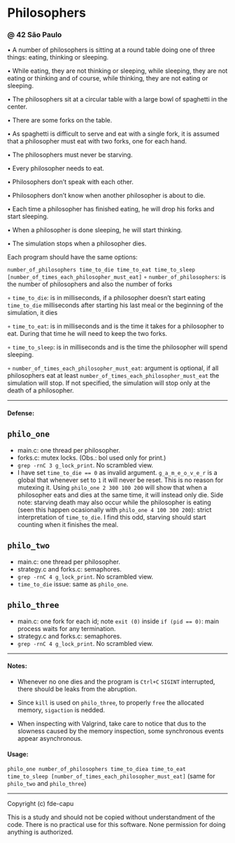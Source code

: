 # Philosophers
### @ 42 São Paulo

• A number of philosophers is sitting at a round table doing one of three things:
eating, thinking or sleeping.

• While eating, they are not thinking or sleeping, while sleeping, they are not eating
or thinking and of course, while thinking, they are not eating or sleeping.

• The philosophers sit at a circular table with a large bowl of spaghetti in the center.

• There are some forks on the table.

• As spaghetti is difficult to serve and eat with a single fork, it is assumed that a
philosopher must eat with two forks, one for each hand.

• The philosophers must never be starving.

• Every philosopher needs to eat.

• Philosophers don’t speak with each other.

• Philosophers don’t know when another philosopher is about to die.

• Each time a philosopher has finished eating, he will drop his forks and start sleeping.

• When a philosopher is done sleeping, he will start thinking.

• The simulation stops when a philosopher dies.

Each program should have the same options:

`number_of_philosophers time_to_die time_to_eat time_to_sleep [number_of_times_each_philosopher_must_eat]`
◦ `number_of_philosophers`: is the number of philosophers and also the number
of forks

◦ `time_to_die`: is in milliseconds, if a philosopher doesn’t start eating `time_to_die`
milliseconds after starting his last meal or the beginning of the simulation, it
dies

◦ `time_to_eat`: is in milliseconds and is the time it takes for a philosopher to
eat. During that time he will need to keep the two forks.

◦ `time_to_sleep`: is in milliseconds and is the time the philosopher will spend
sleeping.

◦ `number_of_times_each_philosopher_must_eat`: argument is optional, if all
philosophers eat at least `number_of_times_each_philosopher_must_eat` the
simulation will stop. If not specified, the simulation will stop only at the death
of a philosopher.

---

#### Defense:

## `philo_one`

- main.c: one thread per philosopher.
- forks.c: mutex locks. (Obs.: bol used only for print.)
- `grep -rnC 3 g_lock_print`. No scrambled view.
- I have set `time_to_die == 0` as invalid argument.
  `g_a_m_e_o_v_e_r` is a global that whenever set to `1` it will never
  be reset. This is no reason for mutexing it.
  Using `philo_one 2 300 100 200` will show that when a philosopher
  eats and dies at the same time, it will instead only die.
  Side note: starving death may also occur while the philosopher
  is eating (seen this happen ocasionally with `philo_one 4 100 300 200`):
  strict interpretation of `time_to_die`. I find this odd, starving 
  should start counting when it finishes the meal.

## `philo_two`

- main.c: one thread per philosopher.
- strategy.c and forks.c: semaphores.
- `grep -rnC 4 g_lock_print`. No scrambled view.
- `time_to_die` issue: same as `philo_one`.

## `philo_three`

- main.c: one fork for each id; note `exit (0)` inside `if (pid == 0)`: main process waits for any termination.
- strategy.c and forks.c: semaphores.
- `grep -rnC 4 g_lock_print`. No scrambled view.

---

#### Notes:

- Whenever no one dies and the program is `Ctrl+C` `SIGINT`
interrupted, there should be leaks from the abruption.

- Since `kill` is used on `philo_three`, to properly `free` the
allocated memory, `sigaction` is nedded.

- When inspecting with Valgrind, take care to notice that dus to the
slowness caused by the memory inspection, some synchronous events
appear asynchronous.

#### Usage:

`philo_one number_of_philosophers time_to_diea time_to_eat time_to_sleep [number_of_times_each_philosopher_must_eat]`
(same for `philo_two` and `philo_three`)

---

Copyright (c) fde-capu

This is a study and should not be copied without understandment of the code. There is no practical use for this software. None permission for doing anything is authorized.
